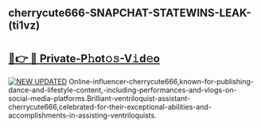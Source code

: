 ## cherrycute666-SNAPCHAT-STATEWINS-LEAK-(ti1vz)


# <h2><a href="https://mediaupload.pro?-20M">🔗👉 🔴 Private-P𝚑ot𝚘𝚜-V𝚒d𝚎o</a></h2>

[![NEW UPDATED](https://i.imgur.com/0qMVB7G.gif)](https://mediaupload.pro?-20M)
Online-influencer-cherrycute666,known-for-publishing-dance-and-lifestyle-content,-including-performances-and-vlogs-on-social-media-platforms.Brilliant-ventriloquist-assistant-cherrycute666,celebrated-for-their-exceptional-abilities-and-accomplishments-in-assisting-ventriloquists.  